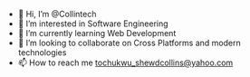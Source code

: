 - 👋 Hi, I’m @Collintech
- 👀 I’m interested in Software Engineering
- 🌱 I’m currently learning Web Development
- 💞️ I’m looking to collaborate on Cross Platforms and modern technologies
- 📫 How to reach me tochukwu_shewdcollins@yahoo.com

<!---
Collintech is a ✨ special ✨ repository because its `README.md` (this file) appears on your GitHub profile.
You can click the Preview link to take a look at your changes.
--->
